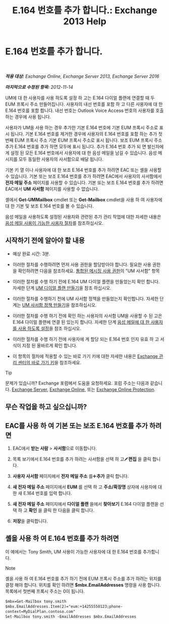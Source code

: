 ﻿---
title: 'E.164 번호를 추가 합니다.: Exchange 2013 Help'
TOCTitle: E.164 번호를 추가 합니다.
ms:assetid: fab86207-be03-40ef-9fea-045a50f3d122
ms:mtpsurl: https://technet.microsoft.com/ko-kr/library/JJ662762(v=EXCHG.150)
ms:contentKeyID: 50556103
ms.date: 05/22/2018
mtps_version: v=EXCHG.150
ms.translationtype: MT
---

# E.164 번호를 추가 합니다.

 

_**적용 대상:** Exchange Online, Exchange Server 2013, Exchange Server 2016_

_**마지막으로 수정된 항목:** 2012-11-14_

UM에 대 한 사용자를 사용 하도록 설정 하 고는 E.164 다이얼 플랜에 연결할 때 두 EUM 프록시 주소 만들어집니다. 사용자의 내선 번호를 포함 하 고 다른 사용자에 대 한 E.164 번호를 포함 합니다. 내선 번호는 Outlook Voice Access 번호의 사용자를 호출 하는 경우에 사용 됩니다.

사용자가 UM을 사용 하는 경우 추가한 기본 E.164 번호에 기본 EUM 프록시 주소로 표시 됩니다. 기본 E.164 번호를 제거한 경우에 사용자의 E.164 번호를 포함 하는 추가 첫번째 EUM 프록시 주소 기본 EUM 프록시 주소로 표시 됩니다. 보조 EUM 프록시 주소 추가 E.164 번호를 추가 하면 모두에 표시 됩니다. 추가 E.164 번호 추가 되 면 발신자에 게 설정 된 모든 E.164 번호에서 사용자에 대 한 음성 메일을 남길 수 있습니다. 음성 메시지를 모두 동일한 사용자의 사서함으로 배달 됩니다.

기본 키 열 이나 사용자에 대 한 보조 E.164 번호를 추가 하려면 EAC 또는 셸을 사용할 수 있습니다. 기본 또는 보조 E.164 번호를 추가 하려면 EAC에서 사용자의 사서함에서 **전자 메일 주소** 페이지를 사용할 수 있습니다. 기본 또는 보조 E.164 번호를 추가 하려면 EAC에서 **UM 사서함** 페이지를 사용할 수 없습니다.

셸에서 **Get-UMMailbox** cmdlet 또는 **Get-Mailbox** cmdlet을 사용 하 여 사용자에 대 한 기본 및 보조 E.164 번호를 볼 수 있습니다.

음성 메일을 사용하도록 설정된 사용자와 관련된 추가 관리 작업에 대한 자세한 내용은 [음성 메일 사용이 가능한 사용자 절차](https://docs.microsoft.com/ko-kr/exchange/voice-mail-unified-messaging/set-up-voice-mail/voice-mail-enabled-user-procedures)를 참조하십시오.

## 시작하기 전에 알아야 할 내용

  - 예상 완료 시간: 3분.

  - 이러한 절차를 수행하려면 먼저 사용 권한을 할당받아야 합니다. 필요한 사용 권한을 확인하려면 다음을 참조하세요. [통합된 메시징 사용 권한](unified-messaging-permissions-exchange-2013-help.md)의 "UM 사서함" 항목

  - 이러한 절차를 수행 하기 전에 E.164 UM 다이얼 플랜을 만들었는지 확인 합니다. 자세한 단계 [UM 다이얼 플랜 만들기](https://docs.microsoft.com/ko-kr/exchange/voice-mail-unified-messaging/connect-voice-mail-system/create-um-dial-plan)을 참조 하십시오.

  - 이러한 절차를 수행하기 전에 UM 사서함 정책을 만들었는지 확인합니다. 자세한 단계는 [UM 사서함 정책 만들기](https://docs.microsoft.com/ko-kr/exchange/voice-mail-unified-messaging/set-up-voice-mail/create-um-mailbox-policy)을 참조하십시오.

  - 이러한 절차를 수행 하기 전에 확인 하는 사용자의 사서함 UM을 사용할 수 된 고은 E.164 다이얼 플랜에 연결 된 있는지 합니다. 자세한 단계 [음성 메일에 대 한 사용자를 사용 하도록 설정](https://docs.microsoft.com/ko-kr/exchange/voice-mail-unified-messaging/set-up-voice-mail/enable-a-user-for-voice-mail)을 참조 하십시오.

  - 이러한 절차를 수행 하기 전에 사용자에 게 할당 되는 E.164 번호 인지 유효 하 고 서식이 지정 된 올바르게 확인 합니다.

  - 이 항목의 절차에 적용할 수 있는 바로 가기 키에 대한 자세한 내용은 [Exchange 관리 센터의 바로 가기 키](keyboard-shortcuts-in-the-exchange-admin-center-exchange-online-protection-help.md)을 참조하세요.


> [!TIP]
> 문제가 있습니까? Exchange 포럼에서 도움을 요청하세요. 포럼 주소는 다음과 같습니다. <A href="https://go.microsoft.com/fwlink/p/?linkid=60612">Exchange Server</A>, <A href="https://go.microsoft.com/fwlink/p/?linkid=267542">Exchange Online</A>, 또는 <A href="https://go.microsoft.com/fwlink/p/?linkid=285351">Exchange Online Protection</A>.



## 무슨 작업을 하고 싶으십니까?

## EAC를 사용 하 여 기본 또는 보조 E.164 번호를 추가 하려면

1.  EAC에서 **받는 사람** \> **사서함**으로 이동합니다.

2.  목록 보기에서 E.164 번호를 추가 하려는 사서함을 선택 하 고![편집 아이콘](images/JJ218640.6f53ccb2-1f13-4c02-bea0-30690e6ea71d(EXCHG.150).gif "편집 아이콘")**편집** 을 클릭 합니다.

3.  **사용자 사서함** 페이지에서 **전자 메일 주소** 를![아이콘 추가](images/JJ218640.c1e75329-d6d7-4073-a27d-498590bbb558(EXCHG.150).gif "아이콘 추가")**추가** 클릭 합니다.

4.  **새 전자 메일 주소** 페이지에서 **EUM** 를 선택 하 고 **주소/확장명** 상자에 사용자에 대 한 새 E.164 번호를 입력 합니다.

5.  **새 전자 메일 주소** 페이지에서 **다이얼 플랜** 을에서 **찾아보기** E.164 다이얼 플랜을 선택 하 고 **확인** 을 클릭 한 다음을 클릭 합니다.

6.  **저장**을 클릭합니다.

## 셸을 사용 하 여 E.164 번호를 추가 하려면

이 예에서는 Tony Smith, UM 사용이 가능한 사용자에 대 한 E.164 번호를 추가합니다.


> [!NOTE]
> 셸을 사용 하 여 E.164 번호를 추가 하기 전에 EUM 프록시 주소를 추가 하려는 위치를 결정 해야 합니다. 위치를 확인 하려면 <STRONG>$mbx.EmailAddresses</STRONG> 명령을 사용 합니다. 목록에서 첫번째 프록시 주소는 0이 됩니다.



    $mbx=Get-Mailbox tony.smith
    $mbx.EmailAddresses.Item(2)="eum:+14255550123;phone-context=MyDialPlan.contoso.com"
    Set-Mailbox tony.smith -EmailAddresses $mbx.EmailAddresses

